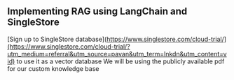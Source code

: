 ## Implementing RAG using LangChain and SingleStore
[Sign up to SingleStore database](https://www.singlestore.com/cloud-trial/](https://www.singlestore.com/cloud-trial/?utm_medium=referral&utm_source=pavan&utm_term=lnkdn&utm_content=vid) to use it as a vector database
We will be using the publicly available pdf for our custom knowledge base
